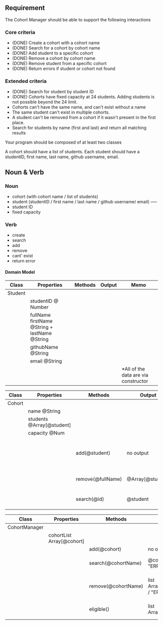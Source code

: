 ## Requirement

The Cohort Manager should be able to support the following interactions

### Core criteria

- (DONE) Create a cohort with a cohort name
- (DONE) Search for a cohort by cohort name
- (DONE) Add student to a specific cohort
- (DONE) Remove a cohort by cohort name
- (DONE) Remove student from a specific cohort
- (DONE) Return errors if student or cohort not found

### Extended criteria

- (DONE) Search for student by student ID
- (DONE) Cohorts have fixed capacity at 24 students. Adding students is not possible beyond the 24 limit.
- Cohorts can't have the same name, and can't exist without a name
- The same student can't exist in multiple cohorts.
- A student can't be removed from a cohort if it wasn't present in the first place.
- Search for students by name (first and last) and return all matching results

Your program should be composed of at least two classes

A cohort should have a list of students. Each student should have a studentID, first name, last name, github username, email.

## Noun & Verb

### Noun

- cohort (with cohort name / list of students)
- student (studentID / first name / last name / github username/ email)
  –––
- student ID
- fixed capacity

### Verb

- create
- search
- add
- remove
- cant' exist
- return error

#### Domain Model

| Class   | Properties                                    | Methods | Output | Memo                                  |
| ------- | --------------------------------------------- | ------- | ------ | ------------------------------------- |
| Student |                                               |         |        |                                       |
|         | studentID @ Number                            |         |        |                                       |
|         | fullName firstName @String + lastName @String |         |        |                                       |
|         | githubName @String                            |         |        |                                       |
|         | email @String                                 |         |        |                                       |
|         |                                               |         |        | \*All of the data are via constructor |

| Class  | Properties                | Methods           | Output           | Memo                                                                                         |
| ------ | ------------------------- | ----------------- | ---------------- | ---------------------------------------------------------------------------------------------|
| Cohort |                           |                   |                  |                                                                                              |
|        | name @String              |                   |                  | via constructor                                                                              |
|        | students @Array[@student] |                   |                  |                                                                                              |
|        | capacity @Num             |                   |                  |                                                                                              |
|        |                           | add(@student)     | no output        | students.push(@student) \*make sure that @Array[@student].length <= capacity or else "ERROR" |
|        |                           | remove(@fullName) | @Array[@student] | students.filter(student => student.fullName !=== @fullName): "ERROR"                         |
|        |                           | search(@id)       | @student         | same logic as search(@cohortName) in CohortManager class                                     |

| Class         | Properties                | Methods             | Output                        | Memo                                                                    |
| ------------- | ------------------------- | ------------------- | ----------------------------- | ----------------------------------------------------------------------- |
| CohortManager |                           |                     |                               |                                                                         |
|               | cohortList Array[@cohort] |                     |                               |                                                                         |
|               |                           | add(@cohort)        | no output                     | cohortList.push(@cohort)                                                |
|               |                           | search(@cohortName) | @cohort / "ERROR"             | cohort.name === @cohortName ?  @cohort : "ERROR"                        |
|               |                           | remove(@cohortName) | list Array[@cohort] / "ERROR" | cohortList.filter(cohort => cohortList.name !=== @cohortName) : "ERROR" |
|               |                           | eligible()          | list Array[@cohort]           | loop through, and return only cohorts with names and no duplicates      |
